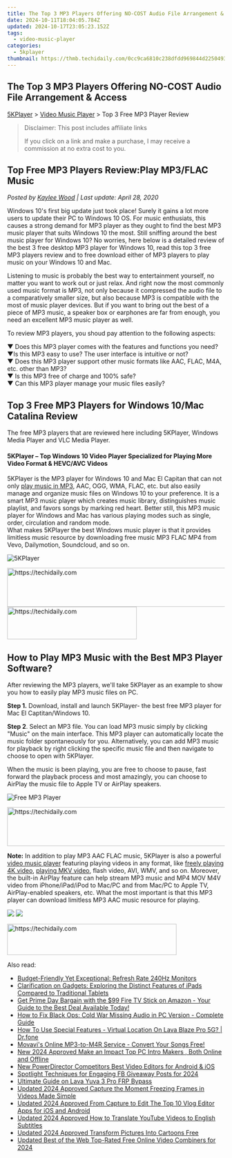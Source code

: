```yaml
---
title: The Top 3 MP3 Players Offering NO-COST Audio File Arrangement & Access
date: 2024-10-11T18:04:05.784Z
updated: 2024-10-17T23:05:23.152Z
tags:
  - video-music-player
categories:
  - 5kplayer
thumbnail: https://thmb.techidaily.com/0cc9ca6810c238dfdd969844d2250493a479c3321512aa3c39ef7570f30da978.jpg
---
```


## The Top 3 MP3 Players Offering NO-COST Audio File Arrangement & Access

[5KPlayer](https://tools.techidaily.com/5kplayer/products/) \> [Video Music Player](https://tools.techidaily.com/5kplayer/video-music-player/) \> Top 3 Free MP3 Player Review

>  Disclaimer: This post includes affiliate links
>
>  If you click on a link and make a purchase, I may receive a commission at no extra cost to you.
>

## Top Free MP3 Players Review:Play MP3/FLAC Music

 _Posted by [Kaylee Wood](https://www.quora.com/profile/Amanda-Hu-21) | Last update: April 28, 2020_ 

Windows 10's first big update just took place! Surely it gains a lot more users to update their PC to Windows 10 OS. For music enthusiats, this causes a strong demand for MP3 player as they ought to find the best MP3 music player that suits Windows 10 the most. Still sniffing around the best music player for Windows 10? No worries, here below is a detailed review of the best 3 free desktop MP3 player for Windows 10, read this top 3 free MP3 players review and to free download either of MP3 players to play music on your Windows 10 and Mac. 

Listening to music is probably the best way to entertainment yourself, no matter you want to work out or just relax. And right now the most commonly used music format is MP3, not only because it compressed the audio file to a comparatively smaller size, but also because MP3 is compatible with the most of music player devices. But if you want to bring out the best of a piece of MP3 music, a speaker box or earphones are far from enough, you need an excellent MP3 music player as well. 

To review MP3 players, you shoud pay attention to the following aspects: 

 ▼ Does this MP3 player comes with the features and functions you need?  
 ▼Is this MP3 easy to use? The user interface is intuitive or not?  
 ▼ Does this MP3 player support other music formats like AAC, FLAC, M4A, etc. other than MP3?  
 ▼ Is this MP3 free of charge and 100% safe?  
 ▼ Can this MP3 player manage your music files easily? 

## Top 3 Free MP3 Players for Windows 10/Mac Catalina Review

The free MP3 players that are reviewed here including 5KPlayer, Windows Media Player and VLC Media Player.

#### **5KPlayer – Top Windows 10 Video Player Specialized for Playing More Video Format & HEVC/AVC Videos**

 5KPlayer is the MP3 player for Windows 10 and Mac El Capitan that can not only [play music in MP3](https://tools.techidaily.com/5kplayer/video-music-player/), AAC, OGG, WMA, FLAC, etc. but also easily manage and organize music files on Windows 10 to your preference. It is a smart MP3 music player which creates music library, distinguishes music playlist, and favors songs by marking red heart. Better still, this MP3 music player for Windows and Mac has various playing modes such as single, order, circulation and random mode.   
What makes 5KPlayer the best Windows music player is that it provides limitless music resource by downloading free music MP3 FLAC MP4 from Vevo, Dailymotion, Soundcloud, and so on.

![5KPlayer](https://www.5kplayer.com/video-music-player/img/play-music-with-5kp-0106.jpg) 

<!-- affiliate ads begin -->
<a href="https://appsumo.8odi.net/c/5597632/2094418/7443" target="_top" id="2094418">
  <img src="//a.impactradius-go.com/display-ad/7443-2094418" border="0" alt="https://techidaily.com" width="728" height="90"/>
</a>
<img height="0" width="0" src="https://appsumo.8odi.net/i/5597632/2094418/7443" style="position:absolute;visibility:hidden;" border="0" />
<!-- affiliate ads end -->

<!-- affiliate ads begin -->
<a href="https://25home.pxf.io/c/5597632/2148643/16836" target="_top" id="2148643">
  <img src="//a.impactradius-go.com/display-ad/16836-2148643" border="0" alt="https://techidaily.com" width="300" height="75"/>
</a>
<img height="0" width="0" src="https://25home.pxf.io/i/5597632/2148643/16836" style="position:absolute;visibility:hidden;" border="0" />
<!-- affiliate ads end -->

##  How to Play MP3 Music with the Best MP3 Player Software?

After reviewing the MP3 players, we'll take 5KPlayer as an example to show you how to easily play MP3 music files on PC.

**Step 1.** Download, install and launch 5KPlayer- the best free MP3 player for Mac El Captitan/Windows 10\. 

**Step 2**. Select an MP3 file. You can load MP3 music simply by clicking "Music" on the main interface. This MP3 player can automatically locate the music folder spontaneously for you. Alternatively, you can add MP3 music for playback by right clicking the specific music file and then navigate to choose to open with 5KPlayer.

When the music is been playing, you are free to choose to pause, fast forward the playback process and most amazingly, you can choose to AirPlay the music file to Apple TV or AirPlay speakers. 

![Free MP3 Player](https://www.5kplayer.com/video-music-player/img/mp3-player-review.jpg) 

<!-- affiliate ads begin -->
<a href="https://appsumo.8odi.net/c/5597632/2037345/7443" target="_top" id="2037345">
  <img src="//a.impactradius-go.com/display-ad/7443-2037345" border="0" alt="https://techidaily.com" width="728" height="90"/>
</a>
<img height="0" width="0" src="https://appsumo.8odi.net/i/5597632/2037345/7443" style="position:absolute;visibility:hidden;" border="0" />
<!-- affiliate ads end -->

**Note:** In addition to play MP3 AAC FLAC music, 5KPlayer is also a powerful [video music player](https://tools.techidaily.com/5kplayer/video-music-player/) featuring playing videos in any format, like [freely playing 4K video](https://tools.techidaily.com/5kplayer/video-music-player/), [playing MKV video](https://tools.techidaily.com/5kplayer/video-music-player/), flash video, AVI, WMV, and so on. Moreover, the built-in AirPlay feature can help stream MP3 music and MP4 MOV M4V video from iPhone/iPad/iPod to Mac/PC and from Mac/PC to Apple TV, AirPlay-enabled speakers, etc. What the most important is that this MP3 player can download limitless MP3 AAC music resource for playing.

[![](https://www.5kplayer.com/video-music-player/../button/freedownwhitewin.png)](https://tools.techidaily.com/5kplayer/products/) [![](https://www.5kplayer.com/video-music-player/../button/freedownbackmac.png)](https://tools.techidaily.com/5kplayer/products/)

<!-- affiliate ads begin -->
<a href="https://aligracehair.sjv.io/c/5597632/2135417/19272" target="_top" id="2135417">
  <img src="//a.impactradius-go.com/display-ad/19272-2135417" border="0" alt="https://techidaily.com" width="392" height="72"/>
</a>
<img height="0" width="0" src="https://aligracehair.sjv.io/i/5597632/2135417/19272" style="position:absolute;visibility:hidden;" border="0" />
<!-- affiliate ads end -->

<ins class="adsbygoogle"
     style="display:block"
     data-ad-format="autorelaxed"
     data-ad-client="ca-pub-7571918770474297"
     data-ad-slot="1223367746"></ins>

<ins class="adsbygoogle"
     style="display:block"
     data-ad-client="ca-pub-7571918770474297"
     data-ad-slot="8358498916"
     data-ad-format="auto"
     data-full-width-responsive="true"></ins>

<span class="atpl-alsoreadstyle">Also read:</span>
<div><ul>
<li><a href="https://games-able.techidaily.com/budget-friendly-yet-exceptional-refresh-rate-240hz-monitors/"><u>Budget-Friendly Yet Exceptional: Refresh Rate 240Hz Monitors</u></a></li>
<li><a href="https://tech-recovery.techidaily.com/clarification-on-gadgets-exploring-the-distinct-features-of-ipads-compared-to-traditional-tablets/"><u>Clarification on Gadgets: Exploring the Distinct Features of iPads Compared to Traditional Tablets</u></a></li>
<li><a href="https://hardware-updates.techidaily.com/get-prime-day-bargain-with-the-99-fire-tv-stick-on-amazon-your-guide-to-the-best-deal-available-today/"><u>Get Prime Day Bargain with the $99 Fire TV Stick on Amazon - Your Guide to the Best Deal Available Today!</u></a></li>
<li><a href="https://sound-issues.techidaily.com/how-to-fix-black-ops-cold-war-missing-audio-in-pc-version-complete-guide/"><u>How to Fix Black Ops: Cold War Missing Audio in PC Version - Complete Guide</u></a></li>
<li><a href="https://change-location.techidaily.com/how-to-use-special-features-virtual-location-on-lava-blaze-pro-5g-drfone-by-drfone-virtual-android/"><u>How To Use Special Features - Virtual Location On Lava Blaze Pro 5G? | Dr.fone</u></a></li>
<li><a href="https://win11-tips.techidaily.com/movavis-online-mp3-to-m4r-service-convert-your-songs-free/"><u>Movavi's Online MP3-to-M4R Service - Convert Your Songs Free!</u></a></li>
<li><a href="https://video-ai-editor.techidaily.com/new-2024-approved-make-an-impact-top-pc-intro-makers-both-online-and-offline/"><u>New 2024 Approved Make an Impact Top PC Intro Makers , Both Online and Offline</u></a></li>
<li><a href="https://video-ai-editor.techidaily.com/new-powerdirector-competitors-best-video-editors-for-android-and-ios/"><u>New PowerDirector Competitors Best Video Editors for Android & iOS</u></a></li>
<li><a href="https://fox-blue.techidaily.com/spotlight-techniques-for-engaging-fb-giveaway-posts-for-2024/"><u>Spotlight Techniques for Engaging FB Giveaway Posts for 2024</u></a></li>
<li><a href="https://android-frp.techidaily.com/ultimate-guide-on-lava-yuva-3-pro-frp-bypass-by-drfone-android/"><u>Ultimate Guide on Lava Yuva 3 Pro FRP Bypass</u></a></li>
<li><a href="https://video-ai-editor.techidaily.com/updated-2024-approved-capture-the-moment-freezing-frames-in-videos-made-simple/"><u>Updated 2024 Approved Capture the Moment Freezing Frames in Videos Made Simple</u></a></li>
<li><a href="https://video-ai-editor.techidaily.com/updated-2024-approved-from-capture-to-edit-the-top-10-vlog-editor-apps-for-ios-and-android/"><u>Updated 2024 Approved From Capture to Edit The Top 10 Vlog Editor Apps for iOS and Android</u></a></li>
<li><a href="https://ai-video-translation.techidaily.com/updated-2024-approved-how-to-translate-youtube-videos-to-english-subtitles/"><u>Updated 2024 Approved How to Translate YouTube Videos to English Subtitles</u></a></li>
<li><a href="https://video-ai-editor.techidaily.com/updated-2024-approved-transform-pictures-into-cartoons-free/"><u>Updated 2024 Approved Transform Pictures Into Cartoons Free</u></a></li>
<li><a href="https://video-ai-editor.techidaily.com/updated-best-of-the-web-top-rated-free-online-video-combiners-for-2024/"><u>Updated Best of the Web Top-Rated Free Online Video Combiners for 2024</u></a></li>
</ul></div>

